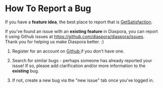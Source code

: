 # How To Report a Bug

If you have a **feature idea**, the best place to report that is <a href="http://getsatisfaction.com/diaspora" target="_blank">GetSatisfaction</a>. 

If you've found an issue with an **existing feature** in Diaspora, you can report it using Github issues at https://github.com/diaspora/diaspora/issues. Thank you for helping us make Diaspora better. :)

1. Register for an account on 
<a href="https://github.com" target="_blank"> Github </a> if you don't have one.

2. Search for similar bugs - perhaps someone has already reported your issue! If so, please add
clarification and/or more information to the **existing** bug.

3. If not, create a new bug via the "new issue" tab once you've logged in.
